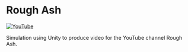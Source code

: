 # Rough Ash

[![YouTube](https://img.shields.io/badge/YouTube-%23FF0000.svg?style=for-the-badge&logo=YouTube&logoColor=white)](https://www.youtube.com/@RoughAsh)

Simulation using Unity to produce video for the YouTube channel Rough Ash.
